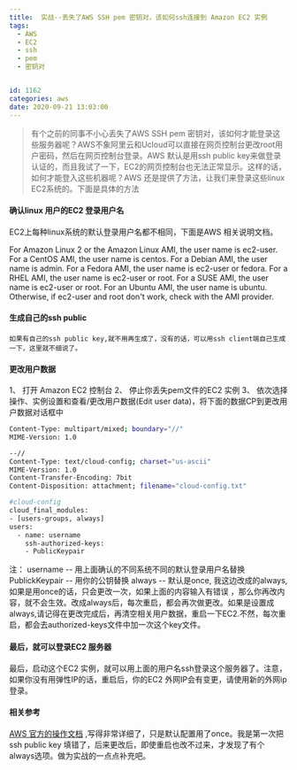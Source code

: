 ```yaml
---
title:  实战--丢失了AWS SSH pem 密钥对，该如何ssh连接到 Amazon EC2 实例
tags:
  - AWS
  - EC2
  - ssh
  - pem
  - 密钥对


id: 1162
categories: aws
date: 2020-09-21 13:03:00
---
```

> 有个之前的同事不小心丢失了AWS SSH pem 密钥对，该如何才能登录这些服务器呢？AWS不象阿里云和Ucloud可以直接在网页控制台更改root用户密码，然后在网页控制台登录。AWS 默认是用ssh public key来做登录认证的，而且我试了一下，EC2的网页控制台也无法正常显示。这样的话，如何才能登入这些机器呢？AWS 还是提供了方法，让我们来登录这些linux EC2系统的。下面是具体的方法

#### 确认linux 用户的EC2 登录用户名 
EC2上每种linux系统的默认登录用户名都不相同，下面是AWS 相关说明文档。

For Amazon Linux 2 or the Amazon Linux AMI, the user name is ec2-user.
For a CentOS AMI, the user name is centos.
For a Debian AMI, the user name is admin.
For a Fedora AMI, the user name is ec2-user or fedora.
For a RHEL AMI, the user name is ec2-user or root.
For a SUSE AMI, the user name is ec2-user or root.
For an Ubuntu AMI, the user name is ubuntu.
Otherwise, if ec2-user and root don't work, check with the AMI provider.

#### 生成自己的ssh public
    如果有自己的ssh public key,就不用再生成了，没有的话，可以用ssh client端自己生成一下，这里就不细说了。

#### 更改用户数据
1、 打开 Amazon EC2 控制台
2、 停止你丢失pem文件的EC2 实例
3、 依次选择操作、实例设置和查看/更改用户数据(Edit user data)，将下面的数据CP到更改用户数据对话框中
```sh
Content-Type: multipart/mixed; boundary="//"
MIME-Version: 1.0

--//
Content-Type: text/cloud-config; charset="us-ascii"
MIME-Version: 1.0
Content-Transfer-Encoding: 7bit
Content-Disposition: attachment; filename="cloud-config.txt"

#cloud-config
cloud_final_modules:
- [users-groups, always]
users:
  - name: username
    ssh-authorized-keys: 
    - PublicKeypair
```
注：  username -- 用上面确认的不同系统不同的默认登录用户名替换
      PublickKeypair -- 用你的公钥替换
      always -- 默认是once, 我这边改成的always, 如果是用once的话，只会更改一次，如果上面的内容输入有错误 ，那么你再改内容，就不会生效。改成always后，每次重启，都会再次做更改。如果是设置成always,请记得在更改完成后，再清空相关用户数据，重启一下EC2.不然，每次重启，都会去authorized-keys文件中加一次这个key文件。


#### 最后，就可以登录EC2 服务器
最后，启动这个EC2 实例，就可以用上面的用户名ssh登录这个服务器了。注意，如果你没有用弹性IP的话，重启后，你的EC2 外网IP会有变更，请使用新的外网ip登录。

#### 相关参考
[AWS 官方的操作文档](https://aws.amazon.com/cn/premiumsupport/knowledge-center/user-data-replace-key-pair-ec2/) ,写得非常详细了，只是默认配置用了once。我是第一次把ssh public key 填错了，后来更改后，即使重启也改不过来，才发现了有个always选项。做为实战的一点点补充吧。